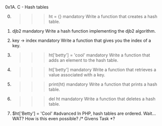 0x1A. C - Hash tables

0. >>> ht = {}
mandatory
Write a function that creates a hash table.

1. djb2
mandatory
Write a hash function implementing the djb2 algorithm.

2. key -> index
mandatory
Write a function that gives you the index of a key.

3. >>> ht['betty'] = 'cool'
mandatory
Write a function that adds an element to the hash table.

4. >>> ht['betty']
mandatory
Write a function that retrieves a value associated with a key.

5. >>> print(ht)
mandatory
Write a function that prints a hash table.

6. >>> del ht
mandatory
Write a function that deletes a hash table.

7. $ht['Betty'] = 'Cool'
#advanced
In PHP, hash tables are ordered. Wait… WAT? How is this even possible?
/* Givens Task *?
